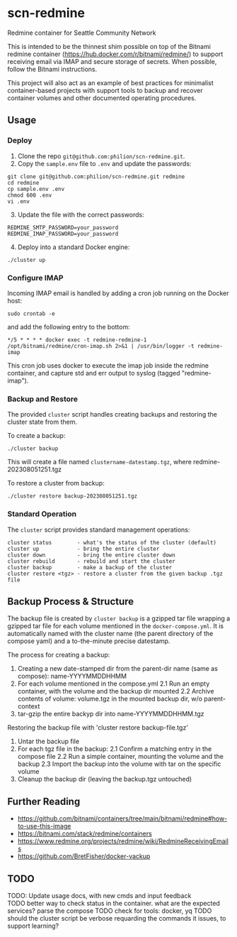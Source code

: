 # scn-redmine
Redmine container for Seattle Community Network

This is intended to be the thinnest shim possible on top of the Bitnami redmine container (https://hub.docker.com/r/bitnami/redmine/)
to support receiving email via IMAP and secure storage of secrets. When possible, follow the Bitnami instructions.

This project will also act as an example of best practices for minimalist container-based projects with support tools to backup and recover container volumes and other documented operating procedures.


## Usage

### Deploy

1. Clone the repo `git@github.com:philion/scn-redmine.git`.
2. Copy the `sample.env` file to `.env` and update the passwords:
```
git clone git@github.com:philion/scn-redmine.git redmine
cd redmine
cp sample.env .env
chmod 600 .env
vi .env
```
3. Update the file with the correct passwords:
```
REDMINE_SMTP_PASSWORD=your_password
REDMINE_IMAP_PASSWORD=your_password
```
4. Deploy into a standard Docker engine:
```
./cluster up
```

### Configure IMAP

Incoming IMAP email is handled by adding a cron job running on the Docker host:
```
sudo crontab -e
```
and add the following entry to the bottom:
```
*/5 * * * * docker exec -t redmine-redmine-1 /opt/bitnami/redmine/cron-imap.sh 2>&1 | /usr/bin/logger -t redmine-imap
```	
This cron job uses docker to execute the imap job inside the redmine container, and capture std and err output to syslog (tagged "redmine-imap").


### Backup and Restore

The provided `cluster` script handles creating backups and restoring the cluster state from them.

To create a backup:
```
./cluster backup
```
This will create a file named `clustername-datestamp.tgz`, where redmine-202308051251.tgz

To restore a cluster from backup:
```
./cluster restore backup-202308051251.tgz
```

### Standard Operation

The `cluster` script provides standard management operations:
```
cluster status        - what's the status of the cluster (default)
cluster up            - bring the entire cluster
cluster down          - bring the entire cluster down
cluster rebuild       - rebuild and start the cluster
cluster backup        - make a backup of the cluster
cluster restore <tgz> - restore a cluster from the given backup .tgz file
```

## Backup Process & Structure

The backup file is created by `cluster backup` is a gzipped tar file wrapping a gzipped tar file for each volume mentioned in the `docker-compose.yml`. It is automatically named with the cluster name (the parent directory of the compose yaml) and a to-the-minute precise datestamp.

The process for creating a backup:
1. Creating a new date-stamped dir from the parent-dir name (same as compose): name-YYYYMMDDHHMM
2. For each volume mentioned in the compose.yml
   2.1 Run an empty container, with the volume and the backup dir mounted
   2.2 Archive contents of volume: volume.tgz in the mounted backup dir, w/o parent-context
 3. tar-gzip the entire backyp dir into name-YYYYMMDDHHMM.tgz
    
Restoring the backup file with 'cluster restore backup-file.tgz'
1. Untar the backup file
2. For each tgz file in the backup:
   2.1 Confirm a matching entry in the compose file
   2.2 Run a simple container, mounting the volume and the backup
   2.3 Import the backup into the volume with tar on the specific volume
 3. Cleanup the backup dir (leaving the backup.tgz untouched)


## Further Reading

* https://github.com/bitnami/containers/tree/main/bitnami/redmine#how-to-use-this-image
* https://bitnami.com/stack/redmine/containers
* https://www.redmine.org/projects/redmine/wiki/RedmineReceivingEmails
* https://github.com/BretFisher/docker-vackup


## TODO

TODO: Update usage docs, with new cmds and input feedback	 
TODO better way to check status in the container. what are the expected services? parse the compose
TODO check for tools: docker, yq
TODO should the cluster script be verbose requarding the commands it issues, to support learning?
